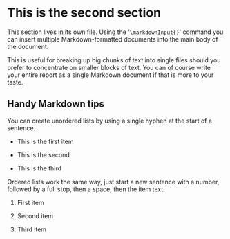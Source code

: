 # This is the second section

This section lives in its own file. Using the '```\markdownInput{}```' command you can insert multiple Markdown-formatted documents into the main body of the document.

This is useful for breaking up big chunks of text into single files should you prefer to concentrate on smaller blocks of text. You can of course write your entire report as a single Markdown document if that is more to your taste.

## Handy Markdown tips

You can create unordered lists by using a single hyphen at the start of a sentence.

- This is the first item

- This is the second

- This is the third

Ordered lists work the same way, just start a new sentence with a number, followed by a full stop, then a space, then the item text.

1. First item

2. Second item

3. Third item
